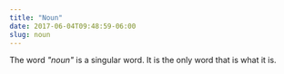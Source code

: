```yaml
---
title: "Noun"
date: 2017-06-04T09:48:59-06:00
slug: noun
---
```


The word *"noun"* is a singular word. It is the only word that is what it is.